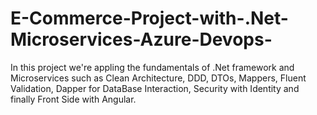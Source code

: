 # E-Commerce-Project-with-.Net-Microservices-Azure-Devops-
In this project we're appling the fundamentals of .Net framework and Microservices such as Clean Architecture, DDD, DTOs, Mappers, Fluent Validation, Dapper for DataBase Interaction, Security with Identity and finally Front Side with Angular.
